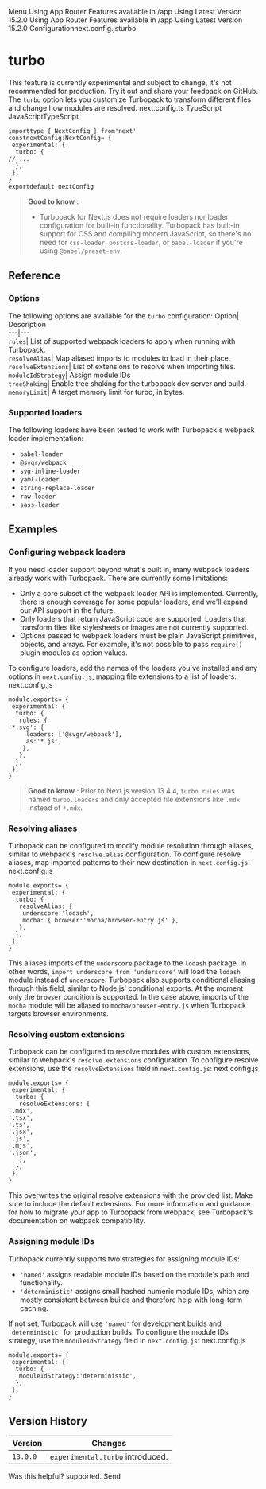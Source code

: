 Menu
Using App Router
Features available in /app
Using Latest Version
15.2.0
Using App Router
Features available in /app
Using Latest Version
15.2.0
Configurationnext.config.jsturbo
# turbo
This feature is currently experimental and subject to change, it's not recommended for production. Try it out and share your feedback on GitHub.
The `turbo` option lets you customize Turbopack to transform different files and change how modules are resolved.
next.config.ts
TypeScript
JavaScriptTypeScript
```
importtype { NextConfig } from'next'
constnextConfig:NextConfig= {
 experimental: {
  turbo: {
// ...
  },
 },
}
exportdefault nextConfig
```

> **Good to know** :
>   * Turbopack for Next.js does not require loaders nor loader configuration for built-in functionality. Turbopack has built-in support for CSS and compiling modern JavaScript, so there's no need for `css-loader`, `postcss-loader`, or `babel-loader` if you're using `@babel/preset-env`.
> 

## Reference
### Options
The following options are available for the `turbo` configuration:
Option| Description  
---|---  
`rules`| List of supported webpack loaders to apply when running with Turbopack.  
`resolveAlias`| Map aliased imports to modules to load in their place.  
`resolveExtensions`| List of extensions to resolve when importing files.  
`moduleIdStrategy`| Assign module IDs  
`treeShaking`| Enable tree shaking for the turbopack dev server and build.  
`memoryLimit`| A target memory limit for turbo, in bytes.  
### Supported loaders
The following loaders have been tested to work with Turbopack's webpack loader implementation:
  * `babel-loader`
  * `@svgr/webpack`
  * `svg-inline-loader`
  * `yaml-loader`
  * `string-replace-loader`
  * `raw-loader`
  * `sass-loader`


## Examples
### Configuring webpack loaders
If you need loader support beyond what's built in, many webpack loaders already work with Turbopack. There are currently some limitations:
  * Only a core subset of the webpack loader API is implemented. Currently, there is enough coverage for some popular loaders, and we'll expand our API support in the future.
  * Only loaders that return JavaScript code are supported. Loaders that transform files like stylesheets or images are not currently supported.
  * Options passed to webpack loaders must be plain JavaScript primitives, objects, and arrays. For example, it's not possible to pass `require()` plugin modules as option values.


To configure loaders, add the names of the loaders you've installed and any options in `next.config.js`, mapping file extensions to a list of loaders:
next.config.js
```
module.exports= {
 experimental: {
  turbo: {
   rules: {
'*.svg': {
     loaders: ['@svgr/webpack'],
     as:'*.js',
    },
   },
  },
 },
}
```

> **Good to know** : Prior to Next.js version 13.4.4, `turbo.rules` was named `turbo.loaders` and only accepted file extensions like `.mdx` instead of `*.mdx`.
### Resolving aliases
Turbopack can be configured to modify module resolution through aliases, similar to webpack's `resolve.alias` configuration.
To configure resolve aliases, map imported patterns to their new destination in `next.config.js`:
next.config.js
```
module.exports= {
 experimental: {
  turbo: {
   resolveAlias: {
    underscore:'lodash',
    mocha: { browser:'mocha/browser-entry.js' },
   },
  },
 },
}
```

This aliases imports of the `underscore` package to the `lodash` package. In other words, `import underscore from 'underscore'` will load the `lodash` module instead of `underscore`.
Turbopack also supports conditional aliasing through this field, similar to Node.js' conditional exports. At the moment only the `browser` condition is supported. In the case above, imports of the `mocha` module will be aliased to `mocha/browser-entry.js` when Turbopack targets browser environments.
### Resolving custom extensions
Turbopack can be configured to resolve modules with custom extensions, similar to webpack's `resolve.extensions` configuration.
To configure resolve extensions, use the `resolveExtensions` field in `next.config.js`:
next.config.js
```
module.exports= {
 experimental: {
  turbo: {
   resolveExtensions: [
'.mdx',
'.tsx',
'.ts',
'.jsx',
'.js',
'.mjs',
'.json',
   ],
  },
 },
}
```

This overwrites the original resolve extensions with the provided list. Make sure to include the default extensions.
For more information and guidance for how to migrate your app to Turbopack from webpack, see Turbopack's documentation on webpack compatibility.
### Assigning module IDs
Turbopack currently supports two strategies for assigning module IDs:
  * `'named'` assigns readable module IDs based on the module's path and functionality.
  * `'deterministic'` assigns small hashed numeric module IDs, which are mostly consistent between builds and therefore help with long-term caching.


If not set, Turbopack will use `'named'` for development builds and `'deterministic'` for production builds.
To configure the module IDs strategy, use the `moduleIdStrategy` field in `next.config.js`:
next.config.js
```
module.exports= {
 experimental: {
  turbo: {
   moduleIdStrategy:'deterministic',
  },
 },
}
```

## Version History
Version| Changes  
---|---  
`13.0.0`| `experimental.turbo` introduced.  
Was this helpful?
supported.
Send
